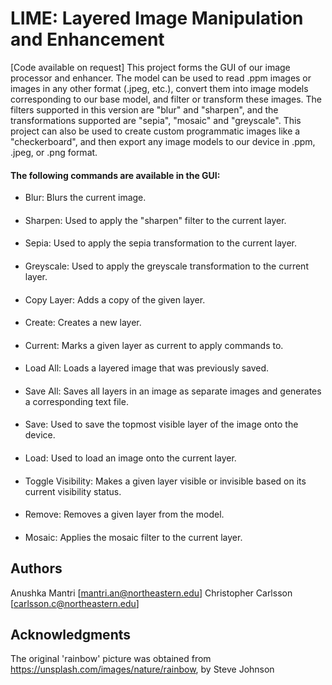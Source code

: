 # LIME: Layered Image Manipulation and Enhancement

[Code available on request]
This project forms the GUI of our image processor and enhancer. The model can be used to read
.ppm images or images in any other format (.jpeg, etc.), convert them into image models
corresponding to our base model, and filter or transform these images. The filters supported in this
version are "blur" and "sharpen", and the transformations supported are "sepia", "mosaic" and "greyscale".
This project can also be used to create custom programmatic images like a "checkerboard", and then
export any image models to our device in .ppm, .jpeg, or .png format.

#### The following commands are available in the GUI:

- Blur: Blurs the current image.
  ####
- Sharpen: Used to apply the "sharpen" filter to the current layer.
  ####
- Sepia: Used to apply the sepia transformation to the current layer.

####

- Greyscale: Used to apply the greyscale transformation to the current layer.

####               

- Copy Layer: Adds a copy of the given layer.
  ####
- Create: Creates a new layer.
  ####
- Current: Marks a given layer as current to apply commands to.

####

- Load All: Loads a layered image that was previously saved.

####

- Save All: Saves all layers in an image as separate images and generates a corresponding text
  file.

####

- Save: Used to save the topmost visible layer of the image onto the device.

####

- Load: Used to load an image onto the current layer.

####

- Toggle Visibility: Makes a given layer visible or invisible based on its current visibility
  status.

####

- Remove: Removes a given layer from the model.

####

- Mosaic: Applies the mosaic filter to the current layer.

## Authors

Anushka Mantri [mantri.an@northeastern.edu]
Christopher Carlsson [carlsson.c@northeastern.edu]

## Acknowledgments

The original 'rainbow' picture was obtained from
https://unsplash.com/images/nature/rainbow, by Steve Johnson
